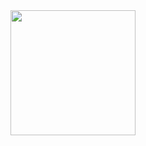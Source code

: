 <div id="header" align="center">
  <img src="https://media.giphy.com/media/h1QmJxwoCr19BtTkGt/giphy-downsized.gif" width="200" height="200"/>
</div>

<!--
**aviale/aviale** is a ✨ _special_ ✨ repository because its `README.md` (this file) appears on your GitHub profile.

Here are some ideas to get you started:

- 🔭 I’m currently working on ...
- 🌱 I’m currently learning ...
- 👯 I’m looking to collaborate on ...
- 🤔 I’m looking for help with ...
- 💬 Ask me about ...
- 📫 How to reach me: ...
- 😄 Pronouns: ...
- ⚡ Fun fact: ...
-->
